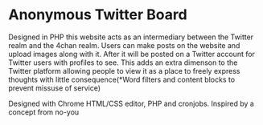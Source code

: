 # Anonymous Twitter Board
<p>Designed in PHP this website acts as an intermediary between the Twitter realm and the 4chan realm. Users can make posts on the website and upload images along with it. After it will be posted on a Twitter account for Twitter users with profiles to see. This adds an extra dimenson to the Twitter platform allowing people to view it as a place to freely express thoughts with little consequence(*Word filters and content blocks to prevent missuse of service)</p>
<p>Designed with Chrome HTML/CSS editor, PHP and cronjobs. Inspired by a concept from no-you</p>
